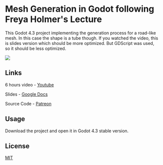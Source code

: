# Mesh Generation in Godot following Freya Holmer's Lecture

This Godot 4.3 project implementing the generation process for a road-like mesh. In this case the shape is a tube though. If you watched the video, this is slides version which should be more optimized. But GDScript was used, so it should be less optimized.

![](https://github.com/fhgaha/water_slides_godot/blob/main/demonstration.gif)

## Links

6 hours video - [Youtube](https://youtu.be/6xs0Saff940?si=2jMURMk2AhFFZdaQ)

Slides - [Google Docs](https://docs.google.com/presentation/d/10XjxscVrm5LprOmG-VB2DltVyQ_QygD26N6XC2iap2A)

Source Code - [Patreon](https://www.patreon.com/posts/29301827)

## Usage

Download the project and open it in Godot 4.3 stable version.

## License

[MIT](https://choosealicense.com/licenses/mit/)
